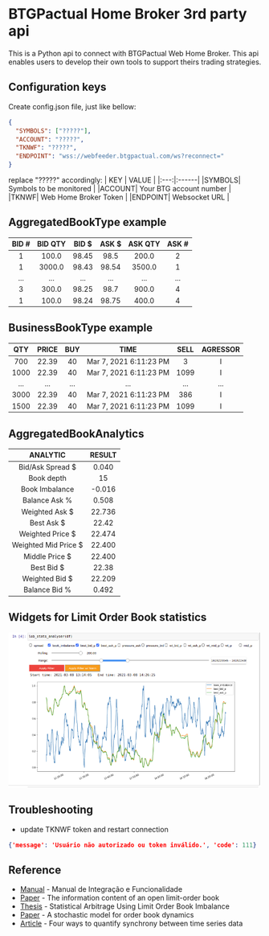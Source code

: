 # BTGPactual Home Broker 3rd party api

This is a Python api to connect with BTGPactual Web Home Broker. This api enables users to develop their own tools to support theirs trading strategies.

## Configuration keys
Create config.json file, just like bellow:
```json
{
  "SYMBOLS": ["?????"],
  "ACCOUNT": "?????",
  "TKNWF": "?????",
  "ENDPOINT": "wss://webfeeder.btgpactual.com/ws?reconnect="
}
```
replace "?????" accordingly:
| KEY | VALUE |
|:---:|:------|
|SYMBOLS| Symbols to be monitored |
|ACCOUNT| Your BTG account number |
|TKNWF| Web Home Broker Token |
|ENDPOINT| Websocket URL |


## AggregatedBookType example
| BID # | BID QTY | BID $ | ASK $ | ASK QTY | ASK # |
|:-----:|:-------:|:-----:|:-----:|:-------:|:-----:|
|   1   |  100.0  | 98.45 |  98.5 |  200.0  |   2   |
|   1   |  3000.0 | 98.43 | 98.54 |  3500.0 |   1   |
|  ...  |   ...   |  ...  |  ...  |   ...   |  ...  |
|   3   |  300.0  | 98.25 |  98.7 |  900.0  |   4   |
|   1   |  100.0  | 98.24 | 98.75 |  400.0  |   4   |


## BusinessBookType example
|  QTY  | PRICE | BUY |          TIME          | SELL | AGRESSOR |
|:-----:|:-----:|:---:|:----------------------:|:----:|:--------:|
|  700  | 22.39 |  40 | Mar 7, 2021 6:11:23 PM |  3   |    I     |
|  1000 | 22.39 |  40 | Mar 7, 2021 6:11:23 PM | 1099 |    I     |
|  ...  |  ...  | ... |         ...            | ...  |   ...    |
|  3000 | 22.39 |  40 | Mar 7, 2021 6:11:23 PM | 386  |    I     |
|  1500 | 22.39 |  40 | Mar 7, 2021 6:11:23 PM | 1099 |    I     |


## AggregatedBookAnalytics

|       ANALYTIC       | RESULT |
|:--------------------:|:------:|
|   Bid/Ask Spread $   | 0.040  |
|      Book depth      |   15   |
|    Book Imbalance    | -0.016 |
|    Balance Ask %     | 0.508  |
|    Weighted Ask $    | 22.736 |
|      Best Ask $      | 22.42  |
|   Weighted Price $   | 22.474 |
| Weighted Mid Price $ | 22.400 |
|    Middle Price $    | 22.400 |
|      Best Bid $      | 22.38  |
|    Weighted Bid $    | 22.209 |
|    Balance Bid %     | 0.492  |


## Widgets for Limit Order Book statistics
![lob widget](img/jupyter_lob_analysis.png)

## Troubleshooting
* update TKNWF token and restart connection
```json
{'message': 'Usuário não autorizado ou token inválido.', 'code': 111}
```


##  Reference

* [Manual](http://files.cedrofinances.com.br/Downloads/Manuais/Manual_Integracao_e_Funcionalidade_WebFeeder.pdf) - Manual de Integração e Funcionalidade
* [Paper](http://www.pbcsf.tsinghua.edu.cn/research/caoquanwei/paper/10.The%20Information%20Content%20of%20an%20Open%20Limit%20Order%20Book.pdf) - The information content of an open limit-order book
* [Thesis](https://tspace.library.utoronto.ca/bitstream/1807/70567/3/Rubisov_Anton_201511_MAS_thesis.pdf) - Statistical Arbitrage Using Limit Order Book Imbalance
* [Paper](http://www.columbia.edu/~ww2040/orderbook.pdf) - A stochastic model for order book dynamics
* [Article](https://towardsdatascience.com/four-ways-to-quantify-synchrony-between-time-series-data-b99136c4a9c9) - Four ways to quantify synchrony between time series data
